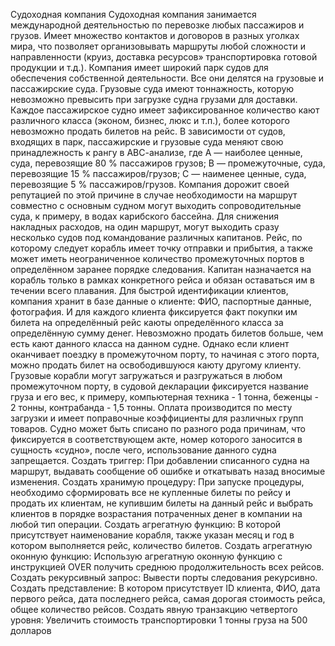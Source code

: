 Судоходная компания
Судоходная компания занимается международной деятельностью по перевозке любых пассажиров и грузов. Имеет множество контактов и договоров в разных уголках мира, что позволяет организовывать маршруты любой сложности и направленности (круиз, доставка ресурсов» транспортировка готовой продукции и т.д.).
Компания имеет широкий парк судов для обеспечения собственной деятельности. Все они делятся на грузовые и пассажирские суда. Грузовые суда имеют тоннажность, которую невозможно превысить при загрузке судна грузами для доставки. Каждое пассажирское судно имеет зафиксированное количество кают различного класса (эконом, бизнес, люкс и т.п.), более которого невозможно продать билетов на рейс. В зависимости от судов, входящих в парк, пассажирские и грузовые суда меняют свою принадлежность к рангу в АВС-анализе, где А — наиболее ценные, суда, перевозящие 80 % пассажиров грузов; В — промежуточные, суда, перевозящие 15 % пассажиров/грузов; С — наименее ценные, суда, перевозящие 5 % пассажиров/грузов.
Компания дорожит своей репутацией по этой причине в случае необходимости на маршрут совместно с основным судном могут выходить сопроводительные суда, к примеру, в водах карибского бассейна. Для снижения накладных расходов, на один маршрут, могут выходить сразу несколько судов под командование различных капитанов.
Рейс, по которому следует корабль имеет точку отправки и прибытия, а также может иметь неограниченное количество промежуточных портов в определённом заранее порядке следования. Капитан назначается на корабль только в рамках конкретного рейса и обязан оставаться им в течении всего плавания. Для быстрой идентификации клиентов, компания хранит в базе данные о клиенте: ФИО, паспортные данные, фотография. И для каждого клиента фиксируется факт покупки им билета на определённый рейс каюты определённого класса за определённую сумму денег. Невозможно продать билетов больше, чем есть кают данного класса на данном судне. Однако если клиент оканчивает поездку в промежуточном порту, то начиная с этого порта, можно продать билет на освободившуюся каюту другому клиенту.
Грузовые корабли могут загружаться и разгружаться в любом промежуточном порту, в судовой декларации фиксируется название груза и его вес, к примеру, компьютерная техника - 1 тонна, беженцы - 2 тонны, контрабанда - 1,5 тонны. Оплата производится по месту загрузки и имеет поправочные коэффициенты для различных групп товаров.
Судно может быть списано по разного рода причинам, что фиксируется в соответствующем акте, номер которого заносится в сущность «судно», после чего, использование данного судна запрещается.
Создать триггер:
При добавлении списанного судна на маршрут, выдавать сообщение об ошибке и откатывать назад вносимые изменения.
Создать хранимую процедуру:
При запуске процедуры, необходимо сформировать все не купленные билеты по рейсу и продать их клиентам, не купившим билеты на данный рейс и выбрать клиентов в порядке возрастания потраченных денег в компании на любой тип операции.
Создать агрегатную функцию:
В которой присутствует наименование корабля, также указан месяц и год в котором выполняется рейс, количество билетов.
Создать агрегатную оконную функцию:
Использую агрегатную оконную функцию с инструкцией OVER получить среднюю продолжительность всех рейсов.
Создать рекурсивный запрос:
Вывести порты следования рекурсивно.
Создать представление:
В котором присутствует ID клиента, ФИО, дата первого рейса, дата последнего рейса, самая дорогая стоимость рейса, общее количество рейсов.
Создать явную транзакцию четвертого уровня:
Увеличить стоимость транспортировки 1 тонны груза на 500 долларов
  
